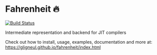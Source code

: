 # Fahrenheit :fire:

[![Build Status](https://travis-ci.org/gligneul/fahrenheit.svg?branch=master)](https://travis-ci.org/gligneul/fahrenheit)

Intermediate representation and backend for JIT compilers

Check out how to install, usage, examples, documentation and more at: https://gligneul.github.io/fahrenheit/index.html

